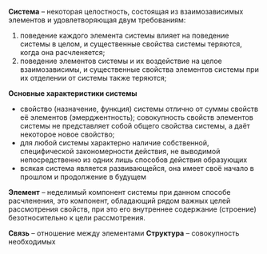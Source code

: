 **Система** – некоторая целостность, состоящая из взаимозависимых элементов и удовлетворяющая двум требованиям:
1. поведение каждого элемента системы влияет на поведение системы в целом, и существенные свойства системы теряются, когда она расчленяется;
2. поведение элементов системы и их воздействие на целое взаимозависимы, и существенные свойства элементов системы при их отделении от системы также теряются;

**Основные характеристики системы**
- свойство (назначение, функция) системы отлично от суммы свойств её элементов (эмерджентность); совокупность свойств элементов системы не представляет собой общего свойства системы, а даёт некоторое новое свойство;
- для любой системы характерно наличие собственной, специфической закономерности действия, не выводимой непосредственно из одних лишь способов действия образующих
- всякая система является развивающейся, она имеет своё начало в прошлом и продолжение в будущем

**Элемент** – неделимый компонент системы при данном способе расчленения, это компонент, обладающий рядом важных целей рассмотрения свойств, при это его внутреннее содержание (строение) безотносительно к цели рассмотрения.

**Связь** – отношение между элементами
**Структура** – совокупность необходимых 